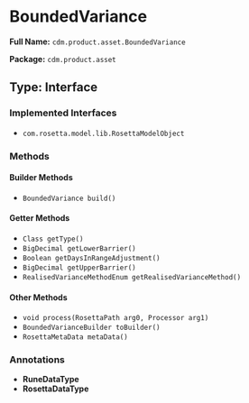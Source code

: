 # BoundedVariance

**Full Name:** `cdm.product.asset.BoundedVariance`

**Package:** `cdm.product.asset`

## Type: Interface

### Implemented Interfaces

- `com.rosetta.model.lib.RosettaModelObject`

### Methods

#### Builder Methods

- `BoundedVariance build()`

#### Getter Methods

- `Class getType()`
- `BigDecimal getLowerBarrier()`
- `Boolean getDaysInRangeAdjustment()`
- `BigDecimal getUpperBarrier()`
- `RealisedVarianceMethodEnum getRealisedVarianceMethod()`

#### Other Methods

- `void process(RosettaPath arg0, Processor arg1)`
- `BoundedVarianceBuilder toBuilder()`
- `RosettaMetaData metaData()`

### Annotations

- **RuneDataType**
- **RosettaDataType**

